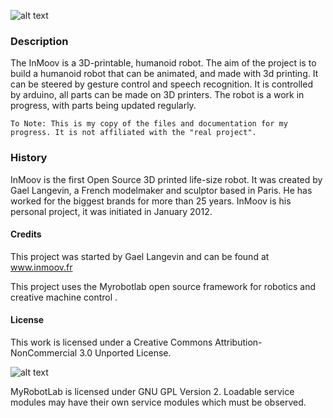 ![alt text][logo]
### Description
The InMoov is a 3D-printable, humanoid robot. The aim of the project is to build a humanoid robot that can be animated, and made with 3d printing. It can be steered by gesture control and speech recognition. It is controlled by arduino, all parts can be made on 3D printers. The robot is a work in progress, with parts being updated regularly.

```To Note: This is my copy of the files and documentation for my progress. It is not affiliated with the "real project". ```

### History
InMoov is the first Open Source 3D printed life-size robot. It was created by Gael Langevin, a French modelmaker and sculptor based in Paris. He has worked for the biggest brands for more than 25 years. InMoov is his personal project, it was initiated in January 2012.

#### Credits
This project was started by Gael Langevin and can be found at www.inmoov.fr

This project uses the Myrobotlab open source framework for robotics and creative machine control .

#### License
This work is licensed under a Creative Commons Attribution-NonCommercial 3.0 Unported License.

![alt text][cc-logo]

MyRobotLab is licensed under GNU GPL Version 2. Loadable service modules may have their own service modules which must be observed.

[cc-logo]: https://github.com/DamageStudios/inMoov/raw/master/cc.png " Creative Commons Attribution-NonCommercial 3.0 Unported License"

[logo]: https://github.com/DamageStudios/inMoov/raw/master/inmoov.jpg "inMoov Robot"
